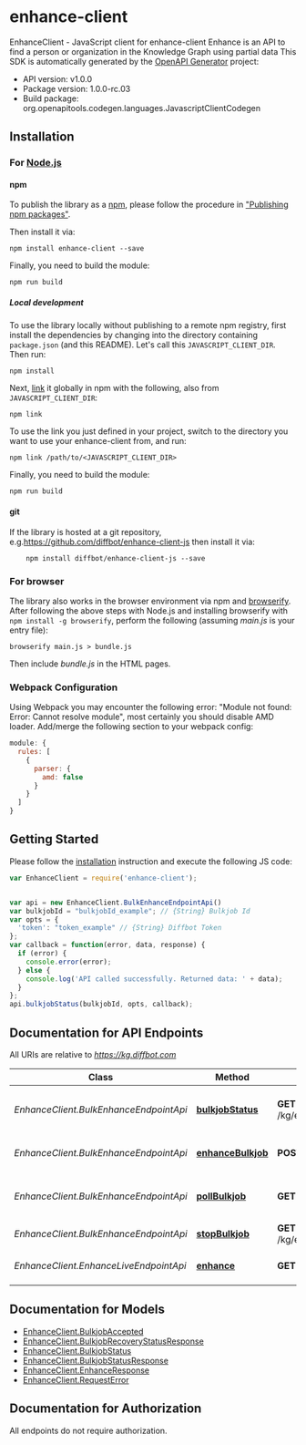 # enhance-client

EnhanceClient - JavaScript client for enhance-client
Enhance is an API to find a person or organization in the Knowledge Graph using partial data
This SDK is automatically generated by the [OpenAPI Generator](https://openapi-generator.tech) project:

- API version: v1.0.0
- Package version: 1.0.0-rc.03
- Build package: org.openapitools.codegen.languages.JavascriptClientCodegen

## Installation

### For [Node.js](https://nodejs.org/)

#### npm

To publish the library as a [npm](https://www.npmjs.com/), please follow the procedure in ["Publishing npm packages"](https://docs.npmjs.com/getting-started/publishing-npm-packages).

Then install it via:

```shell
npm install enhance-client --save
```

Finally, you need to build the module:

```shell
npm run build
```

##### Local development

To use the library locally without publishing to a remote npm registry, first install the dependencies by changing into the directory containing `package.json` (and this README). Let's call this `JAVASCRIPT_CLIENT_DIR`. Then run:

```shell
npm install
```

Next, [link](https://docs.npmjs.com/cli/link) it globally in npm with the following, also from `JAVASCRIPT_CLIENT_DIR`:

```shell
npm link
```

To use the link you just defined in your project, switch to the directory you want to use your enhance-client from, and run:

```shell
npm link /path/to/<JAVASCRIPT_CLIENT_DIR>
```

Finally, you need to build the module:

```shell
npm run build
```

#### git

If the library is hosted at a git repository, e.g.https://github.com/diffbot/enhance-client-js
then install it via:

```shell
    npm install diffbot/enhance-client-js --save
```

### For browser

The library also works in the browser environment via npm and [browserify](http://browserify.org/). After following
the above steps with Node.js and installing browserify with `npm install -g browserify`,
perform the following (assuming *main.js* is your entry file):

```shell
browserify main.js > bundle.js
```

Then include *bundle.js* in the HTML pages.

### Webpack Configuration

Using Webpack you may encounter the following error: "Module not found: Error:
Cannot resolve module", most certainly you should disable AMD loader. Add/merge
the following section to your webpack config:

```javascript
module: {
  rules: [
    {
      parser: {
        amd: false
      }
    }
  ]
}
```

## Getting Started

Please follow the [installation](#installation) instruction and execute the following JS code:

```javascript
var EnhanceClient = require('enhance-client');


var api = new EnhanceClient.BulkEnhanceEndpointApi()
var bulkjobId = "bulkjobId_example"; // {String} Bulkjob Id
var opts = {
  'token': "token_example" // {String} Diffbot Token
};
var callback = function(error, data, response) {
  if (error) {
    console.error(error);
  } else {
    console.log('API called successfully. Returned data: ' + data);
  }
};
api.bulkjobStatus(bulkjobId, opts, callback);

```

## Documentation for API Endpoints

All URIs are relative to *https://kg.diffbot.com*

Class | Method | HTTP request | Description
------------ | ------------- | ------------- | -------------
*EnhanceClient.BulkEnhanceEndpointApi* | [**bulkjobStatus**](docs/BulkEnhanceEndpointApi.md#bulkjobStatus) | **GET** /kg/enhance_endpoint/bulk/{bulkjobId}/status | Bulk Enhance Status Endpoint
*EnhanceClient.BulkEnhanceEndpointApi* | [**enhanceBulkjob**](docs/BulkEnhanceEndpointApi.md#enhanceBulkjob) | **POST** /kg/enhance_endpoint/bulk | Bulk Enhance Endpoint
*EnhanceClient.BulkEnhanceEndpointApi* | [**pollBulkjob**](docs/BulkEnhanceEndpointApi.md#pollBulkjob) | **GET** /kg/enhance_endpoint/bulk/{bulkjobId} | Bulk Enhance Poll Endpoint
*EnhanceClient.BulkEnhanceEndpointApi* | [**stopBulkjob**](docs/BulkEnhanceEndpointApi.md#stopBulkjob) | **GET** /kg/enhance_endpoint/bulk/{bulkjobId}/stop | Bulkjob stop
*EnhanceClient.EnhanceLiveEndpointApi* | [**enhance**](docs/EnhanceLiveEndpointApi.md#enhance) | **GET** /kg/enhance_endpoint | Live Enhance Endpoint


## Documentation for Models

 - [EnhanceClient.BulkjobAccepted](docs/BulkjobAccepted.md)
 - [EnhanceClient.BulkjobRecoveryStatusResponse](docs/BulkjobRecoveryStatusResponse.md)
 - [EnhanceClient.BulkjobStatus](docs/BulkjobStatus.md)
 - [EnhanceClient.BulkjobStatusResponse](docs/BulkjobStatusResponse.md)
 - [EnhanceClient.EnhanceResponse](docs/EnhanceResponse.md)
 - [EnhanceClient.RequestError](docs/RequestError.md)


## Documentation for Authorization

All endpoints do not require authorization.
